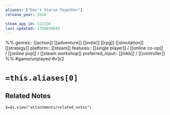```yaml
---
aliases: ["Don't Starve Together"]
release_year: 2016

steam_app_id: 322330
last_updated: 1750038645
---
```

%%
genres:: [[action]] [[adventure]] [[indie]] [[rpg]] [[simulation]] [[strategy]]
platform:: [[steam]]
features:: [[single player]] / [[online co-op]] / [[online pvp]] / [[steam workshop]]
preferred_input:: [[mkb]] / [[controller]]
%%
#game/unplayed
#v3/2

# `=this.aliases[0]`
## Related Notes
`$=dv.view("attachments/related_notes")`